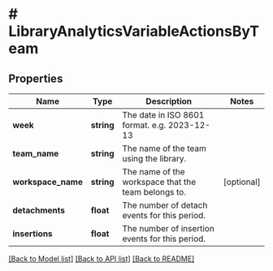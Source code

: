 # # LibraryAnalyticsVariableActionsByTeam

## Properties

Name | Type | Description | Notes
------------ | ------------- | ------------- | -------------
**week** | **string** | The date in ISO 8601 format. e.g. 2023-12-13 |
**team_name** | **string** | The name of the team using the library. |
**workspace_name** | **string** | The name of the workspace that the team belongs to. | [optional]
**detachments** | **float** | The number of detach events for this period. |
**insertions** | **float** | The number of insertion events for this period. |

[[Back to Model list]](../../README.md#models) [[Back to API list]](../../README.md#endpoints) [[Back to README]](../../README.md)
